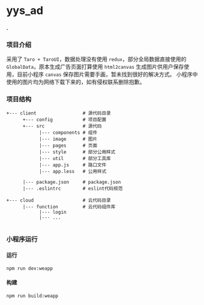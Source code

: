 # yys_ad 
#### .

### 项目介绍
采用了 `Taro + TaroUI`，数据处理没有使用 `redux`，部分全局数据直接使用的 `GlobalData`，原本生成广告页面打算使用 `html2canvas` 生成图片供用户保存使用，目前小程序 `canvas` 保存图片需要手画，暂未找到很好的解决方式。
小程序中使用的图片均为网络下载下来的，如有侵权联系删除抱歉。

### 项目结构
``` 
+--- client                 # 源代码目录
      +--- config           # 项目配置
      +--- src              # 源代码
            |--- components # 组件
            |--- image      # 图片
            |--- pages      # 页面
            |--- style      # 部分公用样式
            |--- util       # 部分工具库
            |--- app.js     # 路口文件
            |--- app.less   # 公用样式

      |--- package.json     # package.json
      |--- .eslintrc        # eslint代码规范

+--- cloud                  # 云代码目录
      |--- function         # 云代码组件库
            |--- login
            |--- ...
      
```

### 小程序运行
#### 运行
```
npm run dev:weapp
```
#### 构建
```
npm run build:weapp
```
